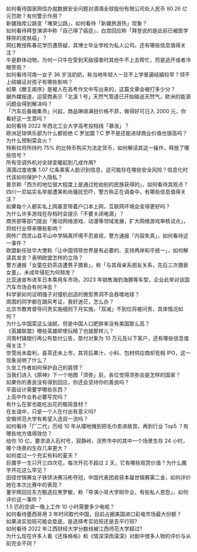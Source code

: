 如何看待国家网信办就数据安全问题对滴滴全球股份有限公司处人民币 80.26 亿元罚款？有何警示作用？  
新疆独库公路变「堵哭公路」，如何看待「新疆旅游热」现象？  
如何看待拜登演讲中称「自己得了癌症」，白宫回应称「拜登说的是此前已被医学移除的皮肤癌」？  
网红教授陈春花学历遭质疑，其博士毕业学校为私人公司。还有哪些信息值得关注？  
牛是群体动物，为何一只牛在受到天敌侵害时其他牛不上去帮忙，而是逃开或者冷眼旁观？  
如何看待河南一女子 36 岁当奶奶，称当地年轻人一旦不上学普遍结婚较早？领不上结婚证对孩子有哪些影响？  
如果《滕王阁序》是被人在高考作文中写出来的，这篇文章会被打多少分？  
据外媒报道，运营商表示「北溪 1 号」天然气管道已开始输送天然气，欧洲的能源问题会得到解决吗？  
「汽车后备箱集市」兴起，商品琳琅满目价格不菲，做得好可日入 2000 元，你看好这一生意吗？  
如何看待 2022 年西北工业大学高考投档线「暴涨」？  
欧洲足球俱乐部为什么都拒绝 C 罗加盟？C 罗不是还能进球商业价值也很高吗？  
为什么预制菜会火？  
特斯拉将所持约 75% 的比特币购买为法定货币，如何解读其这一操作，释放了哪些信号？  
所有空调外机对全球变暖起到几成作用?  
滴滴过度收集 1.07 亿条乘客人脸识别信息，这可能存在哪些安全风险？信息化时代该如何保护个人隐私？  
普京称「西方的地位很大程度上是通过抢劫别的民族获得的」，如何看待其观点？  
四川一尼姑实名举报遭某和尚骚扰恐吓，警方称正在调查中，有哪些信息值得关注？  
如果每个人都实名上网甚至带着户口本上网，互联网环境会变得更好吗？  
为什么许多游戏在存档时会提示「不要关闭电源」？  
商务部等部门提出「推动网络游戏、动漫等领域发展，扩大网络游戏审核试点」，将给行业带来哪些影响？  
网传广西灵山县平山中学隔离环境不忍直视，警方通报「内容失真」，如何看待这一事件？  
欧盟新任驻华大使称「让中国领导世界是有必要的、支持两岸和平统一」，如何解读其发言？表明欧盟怎样的立场？  
警方通报「女童在奶茶店遭男子猥亵」，称「与其母亲系朋友关系，先后三次猥亵女童」，未成年侵犯为何频发？  
比亚迪宣布进军日本乘用车市场，2023 年销售海豹海豚等车型，企业此举对该国汽车市场会有何冲击？  
科学家如何证明强子对撞机创造的微型黑洞不会吞噬地球？  
周围的同学都在跟风考证，我好迷茫，怎么办？  
北京市教育督导问责实施细则下月实施，「双减」不到位将被问责，具体情况如何？  
为什么中国菜这么油腻，但是中国人口肥胖率没有美国那么高？  
《英雄联盟》哪些英雄即使玩精了也就那样儿？  
河南村镇银行再公布垫付公告，垫付对象为 10 万元及以下客户，还有哪些信息值得关注？  
奈雪尚未盈利，喜茶还未上市，其背后果汁、小料、包材供应商却竞相 IPO，这一现象说明了什么？  
久坐工作者如何保护自己的肩颈？  
当我们进入《原神》下一个地图「须弥」前，各位觉得须弥会是怎样的国家？  
如果你的善良没有得到回应，你还会坚持你的善良吗？  
平面设计需要学哪些东西？  
上高中作业有必要写完吗？  
有什么在家也能吃出花的极简食材？  
在友谊中，只是一个人在付出有意义吗?  
安徽师范大学有希望入选双一流吗？  
如何看待「厂二代」历经 10 年从摆地摊到把毛巾卖进故宫，再到行业 Top5 ？有哪些地方值得效仿？  
给你 10 亿，要求进入石村号，寂静岭，浣熊市中的其中一个场景生存 24 小时，哪个场景的生存几率更大？  
如何度过一个充实有料的夏天？  
巨魔芋一生只开三四次花，每次开花不超过 2 天，它有哪些观赏价值？为什么魔芋开花这么罕见？  
田径世锦赛女子铁饼决赛冯彬夺冠，中国代表团收获本届世锦赛第二金，如何评价她在本次比赛中的表现？  
董宇辉回应东方甄选拉黑罗敏，称「导演小哥大学刚毕业，有些私人恩怨」，如何评价这一事件？  
1.5 匹的空调一晚上工作 10 小时需要多少电呢？  
如何看待墨西哥用 3 年时间取代中国，目前占据美国进口彩电市场最大份额？  
如果进实验班可能会垫底，是选择考实验班还是去平行班?  
如何看待 2022 年江西财经大学分数线被江西师范大学超过?  
为什么现在许多人看《还珠格格》和《情深深雨濛濛》对剧中很多人物的评价与从前完全不同？  

